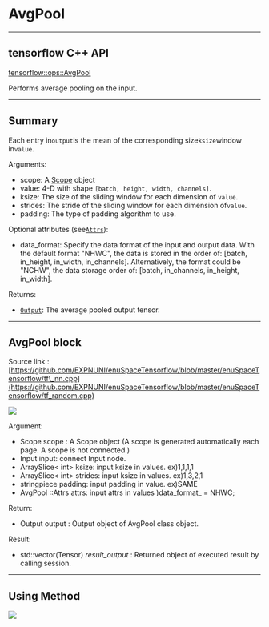 # AvgPool

---

## tensorflow C++ API 

[tensorflow::ops::AvgPool](https://www.tensorflow.org/api_docs/cc/class/tensorflow/ops/avg-pool)

Performs average pooling on the input.

---

## Summary

Each entry in`output`is the mean of the corresponding size`ksize`window in`value`.

Arguments:

* scope: A [Scope](https://www.tensorflow.org/api_docs/cc/class/tensorflow/scope.html#classtensorflow_1_1_scope) object 
* value: 4-D with shape `[batch, height, width, channels]`.
* ksize: The size of the sliding window for each dimension of `value`.
* strides: The stride of the sliding window for each dimension of`value`.
* padding: The type of padding algorithm to use.

Optional attributes \(see[`Attrs`](https://www.tensorflow.org/api_docs/cc/struct/tensorflow/ops/avg-pool/attrs.html#structtensorflow_1_1ops_1_1_avg_pool_1_1_attrs)\):

* data\_format: Specify the data format of the input and output data. With the default format "NHWC", the data is stored in the order of: \[batch, in\_height, in\_width, in\_channels\]. Alternatively, the format could be "NCHW", the data storage order of: \[batch, in\_channels, in\_height, in\_width\].

Returns:

* [`Output`](https://www.tensorflow.org/api_docs/cc/class/tensorflow/output.html#classtensorflow_1_1_output): The average pooled output tensor.

---

## AvgPool block

Source link : [https://github.com/EXPNUNI/enuSpaceTensorflow/blob/master/enuSpaceTensorflow/tf\_nn.cpp](https://github.com/EXPNUNI/enuSpaceTensorflow/blob/master/enuSpaceTensorflow/tf_random.cpp)

![](/nn-ops/AvgPool1.jpg)

Argument:

* Scope scope : A Scope object \(A scope is generated automatically each page. A scope is not connected.\)
* Input input: connect  Input node.
* ArraySlice&lt; int&gt; ksize: input ksize in values. ex\)1,1,1,1
* ArraySlice&lt; int&gt; strides: input ksize in values. ex\)1,3,2,1
* stringpiece padding: input padding in value. ex\)SAME
* AvgPool ::Attrs attrs: input attrs in values \)data\_format\_ = NHWC;

Return:

* Output output : Output object of AvgPool class object.

Result:

* std::vector\(Tensor\) _result\_output_ : Returned object of executed result by calling session.

---

## Using Method

![](/nn-ops/AvgPool2.jpg)

